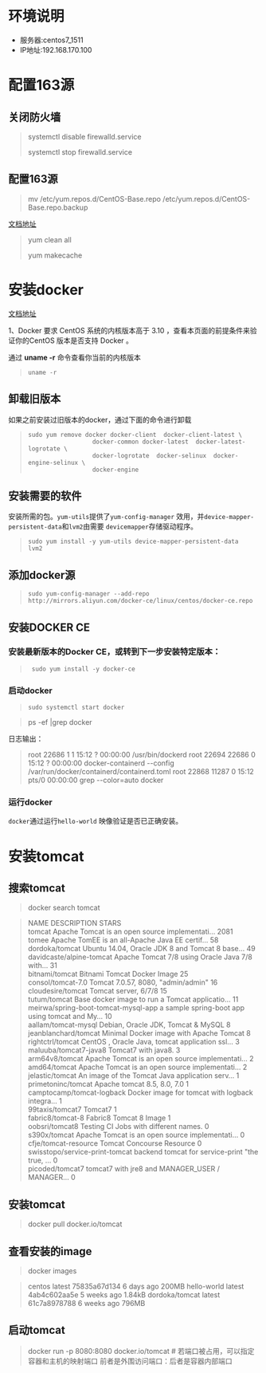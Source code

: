 # 环境说明

* 服务器:centos7_1511
* IP地址:192.168.170.100

# 配置163源

## 关闭防火墙

> systemctl disable firewalld.service
>
> systemctl stop firewalld.service

## 配置163源

> mv /etc/yum.repos.d/CentOS-Base.repo /etc/yum.repos.d/CentOS-Base.repo.backup

[文档地址](http://mirrors.163.com/.help/centos.html)

> yum clean all
>
> yum makecache



# 安装docker

[文档地址](https://docs.docker.com/install/linux/docker-ce/centos/)

1、Docker 要求 CentOS 系统的内核版本高于 3.10 ，查看本页面的前提条件来验证你的CentOS 版本是否支持 Docker 。

通过 **uname -r** 命令查看你当前的内核版本

> ```shell
> uname -r
> ```

## 卸载旧版本

如果之前安装过旧版本的docker，通过下面的命令进行卸载

> ```shell
> sudo yum remove docker docker-client  docker-client-latest \
>                   docker-common docker-latest  docker-latest-logrotate \
>                   docker-logrotate  docker-selinux  docker-engine-selinux \
>                   docker-engine
> ```

## 安装需要的软件

安装所需的包。`yum-utils`提供了`yum-config-manager` 效用，并`device-mapper-persistent-data`和`lvm2`由需要 `devicemapper`存储驱动程序。

> ```shell
> sudo yum install -y yum-utils device-mapper-persistent-data  lvm2
> ```

## 添加docker源

> ```shell
> sudo yum-config-manager --add-repo http://mirrors.aliyun.com/docker-ce/linux/centos/docker-ce.repo
> ```

## 安装DOCKER CE

### 安装最新版本的Docker CE，或转到下一步安装特定版本：

> ```
>  sudo yum install -y docker-ce
> ```

### 启动docker

> ```shell
> sudo systemctl start docker
> ```

> ps -ef |grep docker

日志输出：

> root      22686      1  1 15:12 ?        00:00:00 /usr/bin/dockerd
> root      22694  22686  0 15:12 ?        00:00:00 docker-containerd --config /var/run/docker/containerd/containerd.toml
> root      22868  11287  0 15:12 pts/0    00:00:00 grep --color=auto docker

### 运行docker

`docker`通过运行`hello-world` 映像验证是否已正确安装。



# 安装tomcat

## 搜索tomcat

> docker search tomcat

> NAME                                  DESCRIPTION                                     STARS         
> tomcat                                Apache Tomcat is an open source implementati…   2081          
> tomee                                 Apache TomEE is an all-Apache Java EE certif…   58            
> dordoka/tomcat                        Ubuntu 14.04, Oracle JDK 8 and Tomcat 8 base…   49            
> davidcaste/alpine-tomcat              Apache Tomcat 7/8 using Oracle Java 7/8 with…   31            
> bitnami/tomcat                        Bitnami Tomcat Docker Image                     25            
> consol/tomcat-7.0                     Tomcat 7.0.57, 8080, "admin/admin"              16            
> cloudesire/tomcat                     Tomcat server, 6/7/8                            15            
> tutum/tomcat                          Base docker image to run a Tomcat applicatio…   11            
> meirwa/spring-boot-tomcat-mysql-app   a sample spring-boot app using tomcat and My…   10            
> aallam/tomcat-mysql                   Debian, Oracle JDK, Tomcat & MySQL              8             
> jeanblanchard/tomcat                  Minimal Docker image with Apache Tomcat         8             
> rightctrl/tomcat                      CentOS , Oracle Java, tomcat application ssl…   3             
> maluuba/tomcat7-java8                 Tomcat7 with java8.                             3             
> arm64v8/tomcat                        Apache Tomcat is an open source implementati…   2             
> amd64/tomcat                          Apache Tomcat is an open source implementati…   2             
> jelastic/tomcat                       An image of the Tomcat Java application serv…   1             
> primetoninc/tomcat                    Apache tomcat 8.5, 8.0, 7.0                     1             
> camptocamp/tomcat-logback             Docker image for tomcat with logback integra…   1             
> 99taxis/tomcat7                       Tomcat7                                         1             
> fabric8/tomcat-8                      Fabric8 Tomcat 8 Image                          1             
> oobsri/tomcat8                        Testing CI Jobs with different names.           0             
> s390x/tomcat                          Apache Tomcat is an open source implementati…   0             
> cfje/tomcat-resource                  Tomcat Concourse Resource                       0             
> swisstopo/service-print-tomcat        backend tomcat for service-print "the true, …   0             
> picoded/tomcat7                       tomcat7 with jre8 and MANAGER_USER / MANAGER…   0   

## 安装tomcat

> docker pull  docker.io/tomcat 

## 查看安装的image

> docker images

> centos              latest              75835a67d134        6 days ago          200MB
> hello-world         latest              4ab4c602aa5e        5 weeks ago         1.84kB
> dordoka/tomcat      latest              61c7a8978788        6 weeks ago         796MB

## 启动tomcat

> docker run -p 8080:8080 docker.io/tomcat #  若端口被占用，可以指定容器和主机的映射端口 前者是外围访问端口：后者是容器内部端口



